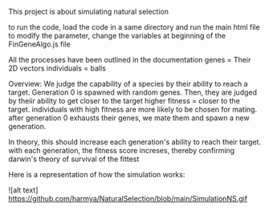 This project is about simulating natural selection 

to run the code, load the code in a same directory and run the main html file
to modify the parameter, change the variables at beginning of the FinGeneAlgo.js file

All the processes have been outlined in the documentation 
genes = Their 2D vectors
individuals = balls

Overview: We judge the capability of a species by their ability to reach a target. 
Generation 0 is spawned with random genes. Then, they are judged by theiir ability to get closer to the target
higher fitness = closer to the target. individuals with high fitness are more likely to be chosen for mating.
after generation 0 exhausts their genes, we mate them and spawn a new generation.

In theory, this should increase each generation's ability to reach their target. 
with each generation, the fitness score increses, thereby confirming darwin's theory of survival of the fittest

Here is a representation of how the simulation works:

![alt text] https://github.com/harmya/NaturalSelection/blob/main/SimulationNS.gif
